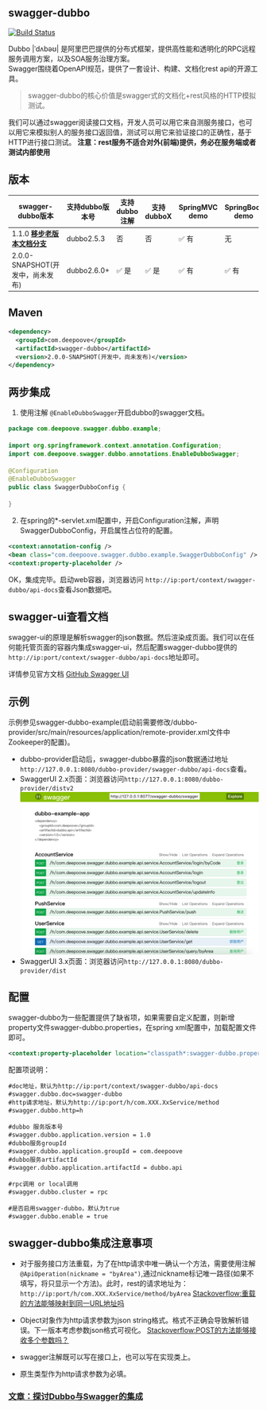 ## swagger-dubbo

[![Build Status](https://travis-ci.org/Sayi/swagger-dubbo.svg?branch=master)](https://travis-ci.org/Sayi/swagger-dubbo)

Dubbo |ˈdʌbəʊ| 是阿里巴巴提供的分布式框架，提供高性能和透明化的RPC远程服务调用方案，以及SOA服务治理方案。  
Swagger围绕着OpenAPI规范，提供了一套设计、构建、文档化rest api的开源工具。

> swagger-dubbo的核心价值是swagger式的文档化+rest风格的HTTP模拟测试。

我们可以通过swagger阅读接口文档，开发人员可以用它来自测服务接口，也可以用它来模拟别人的服务接口返回值，测试可以用它来验证接口的正确性，基于HTTP进行接口测试。
**注意：rest服务不适合对外(前端)提供，务必在服务端或者测试内部使用**


## 版本
| swagger-dubbo版本 | 支持dubbo版本号 | 支持dubbo注解 | 支持dubboX | SpringMVC demo | SpringBoot demo
| --- | --- | --- | --- | --- | --- |
| 1.1.0 [**移步老版本文档分支**](https://github.com/Sayi/swagger-dubbo/tree/1.1.0-release) | dubbo2.5.3 | 否 | 否 | :white_check_mark: 有 | 无
| 2.0.0-SNAPSHOT(开发中，尚未发布) | dubbo2.6.0+ | :white_check_mark: 是 | :white_check_mark: 是 | :white_check_mark: 有 | :white_check_mark: 有


## Maven
```xml
<dependency>
  <groupId>com.deepoove</groupId>
  <artifactId>swagger-dubbo</artifactId>
  <version>2.0.0-SNAPSHOT(开发中，尚未发布)</version>
</dependency>
```

## 两步集成

1. 使用注解 `@EnableDubboSwagger`开启dubbo的swagger文档。
```java
package com.deepoove.swagger.dubbo.example;

import org.springframework.context.annotation.Configuration;
import com.deepoove.swagger.dubbo.annotations.EnableDubboSwagger;

@Configuration
@EnableDubboSwagger
public class SwaggerDubboConfig {

}
```

2. 在spring的*-servlet.xml配置中，开启Configuration注解，声明SwaggerDubboConfig，开启属性占位符的配置。

```xml
<context:annotation-config />
<bean class="com.deepoove.swagger.dubbo.example.SwaggerDubboConfig" />
<context:property-placeholder />
```

OK，集成完毕。启动web容器，浏览器访问 `http://ip:port/context/swagger-dubbo/api-docs`查看Json数据吧。


## swagger-ui查看文档
swagger-ui的原理是解析swagger的json数据。然后渲染成页面。我们可以在任何能托管页面的容器内集成swagger-ui，然后配置swagger-dubbo提供的`http://ip:port/context/swagger-dubbo/api-docs`地址即可。

详情参见官方文档 [GitHub Swagger UI](https://github.com/swagger-api/swagger-ui)

## 示例
示例参见swagger-dubbo-example(启动前需要修改/dubbo-provider/src/main/resources/application/remote-provider.xml文件中Zookeeper的配置)。
* dubbo-provider启动后，swagger-dubbo暴露的json数据通过地址`http://127.0.0.1:8080/dubbo-provider/swagger-dubbo/api-docs`查看。
* SwaggerUI 2.x页面：浏览器访问`http://127.0.0.1:8080/dubbo-provider/distv2`
![Swagger-UI](swagger-dubbo-example/swagger_ui.png)
* SwaggerUI 3.x页面：浏览器访问`http://127.0.0.1:8080/dubbo-provider/dist` 

## 配置
swagger-dubbo为一些配置提供了缺省项，如果需要自定义配置，则新增property文件swagger-dubbo.properties，在spring xml配置中，加载配置文件即可。

```xml
<context:property-placeholder location="classpath*:swagger-dubbo.properties" />
```

配置项说明：
```properties
#doc地址，默认为http://ip:port/context/swagger-dubbo/api-docs
#swagger.dubbo.doc=swagger-dubbo
#http请求地址，默认为http://ip:port/h/com.XXX.XxService/method
#swagger.dubbo.http=h

#dubbo 服务版本号
#swagger.dubbo.application.version = 1.0
#dubbo服务groupId
#swagger.dubbo.application.groupId = com.deepoove
#dubbo服务artifactId
#swagger.dubbo.application.artifactId = dubbo.api

#rpc调用 or local调用
#swagger.dubbo.cluster = rpc

#是否启用swagger-dubbo，默认为true
#swagger.dubbo.enable = true
```

## swagger-dubbo集成注意事项
* 对于服务接口方法重载，为了在http请求中唯一确认一个方法，需要使用注解`@ApiOperation(nickname = "byArea")`,通过nickname标记唯一路径(如果不填写，将只显示一个方法)。此时，rest的请求地址为：`http://ip:port/h/com.XXX.XxService/method/byArea`
[Stackoverflow:重载的方法能够映射到同一URL地址吗](http://stackoverflow.com/questions/17196766/can-resteasy-choose-method-based-on-query-params)

* Object对象作为http请求参数为json string格式。格式不正确会导致解析错误。下一版本考虑参数json格式可视化。
[Stackoverflow:POST的方法能够接收多个参数吗？](http://stackoverflow.com/questions/5553218/jax-rs-post-multiple-objects)

* swagger注解既可以写在接口上，也可以写在实现类上。 
* 原生类型作为http请求参数为必填。

### [文章：探讨Dubbo与Swagger的集成](https://github.com/Sayi/sayi.github.com/issues/15)

 
